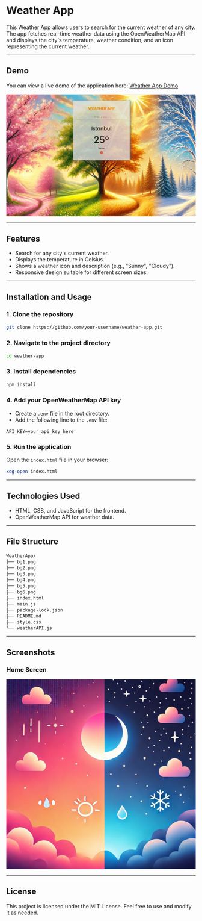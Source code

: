 # Weather App

This Weather App allows users to search for the current weather of any city. The app fetches real-time weather data using the OpenWeatherMap API and displays the city's temperature, weather condition, and an icon representing the current weather.

---

## **Demo**
You can view a live demo of the application here: [Weather App Demo](https://your-demo-url.com)

![Project Demo](./demo.png)

---

## **Features**
- Search for any city's current weather.
- Displays the temperature in Celsius.
- Shows a weather icon and description (e.g., "Sunny", "Cloudy").
- Responsive design suitable for different screen sizes.

---

## **Installation and Usage**

### **1. Clone the repository**
```bash
git clone https://github.com/your-username/weather-app.git
```

### **2. Navigate to the project directory**
```bash
cd weather-app
```

### **3. Install dependencies**
```bash
npm install
```

### **4. Add your OpenWeatherMap API key**
- Create a `.env` file in the root directory.
- Add the following line to the `.env` file:
```env
API_KEY=your_api_key_here
```

### **5. Run the application**
Open the `index.html` file in your browser:
```bash
xdg-open index.html
```

---

## **Technologies Used**
- HTML, CSS, and JavaScript for the frontend.
- OpenWeatherMap API for weather data.

---

## **File Structure**
```
WeatherApp/
├── bg1.png
├── bg2.png
├── bg3.png
├── bg4.png
├── bg5.png
├── bg6.png
├── index.html
├── main.js
├── package-lock.json
├── README.md
├── style.css
└── weatherAPI.js
```

---

## **Screenshots**
### **Home Screen**
![Weather App Demo](bg1.png)

---

## **License**
This project is licensed under the MIT License. Feel free to use and modify it as needed.

